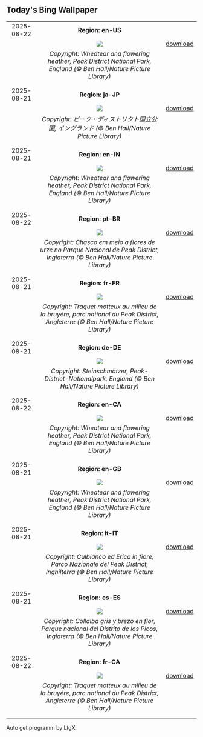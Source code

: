 ## Today's Bing Wallpaper
|      |      |      |
| :----: | :----: | :----: |
|2025-08-22|**Region: en-US**||
||![](https://www.bing.com/th?id=OHR.WheatearBird_EN-US2132045619_UHD.jpg&pid=hp&w=1152&h=648&rs=1&c=4)| [download](https://www.bing.com/th?id=OHR.WheatearBird_EN-US2132045619_UHD.jpg)|
||*Copyright: Wheatear and flowering heather, Peak District National Park, England (© Ben Hall/Nature Picture Library)*
||
|||
|2025-08-21|**Region: ja-JP**||
||![](https://www.bing.com/th?id=OHR.WheatearBird_JA-JP4532304114_UHD.jpg&pid=hp&w=1152&h=648&rs=1&c=4)| [download](https://www.bing.com/th?id=OHR.WheatearBird_JA-JP4532304114_UHD.jpg)|
||*Copyright: ピーク・ディストリクト国立公園, イングランド (© Ben Hall/Nature Picture Library)*
||
|||
|2025-08-21|**Region: en-IN**||
||![](https://www.bing.com/th?id=OHR.WheatearBird_EN-IN2858155891_UHD.jpg&pid=hp&w=1152&h=648&rs=1&c=4)| [download](https://www.bing.com/th?id=OHR.WheatearBird_EN-IN2858155891_UHD.jpg)|
||*Copyright: Wheatear and flowering heather, Peak District National Park, England (© Ben Hall/Nature Picture Library)*
||
|||
|2025-08-22|**Region: pt-BR**||
||![](https://www.bing.com/th?id=OHR.WheatearBird_PT-BR5430723539_UHD.jpg&pid=hp&w=1152&h=648&rs=1&c=4)| [download](https://www.bing.com/th?id=OHR.WheatearBird_PT-BR5430723539_UHD.jpg)|
||*Copyright: Chasco em meio a flores de urze no Parque Nacional de Peak District, Inglaterra (© Ben Hall/Nature Picture Library)*
||
|||
|2025-08-21|**Region: fr-FR**||
||![](https://www.bing.com/th?id=OHR.WheatearBird_FR-FR6118377367_UHD.jpg&pid=hp&w=1152&h=648&rs=1&c=4)| [download](https://www.bing.com/th?id=OHR.WheatearBird_FR-FR6118377367_UHD.jpg)|
||*Copyright: Traquet motteux au milieu de la bruyère, parc national du Peak District, Angleterre (© Ben Hall/Nature Picture Library)*
||
|||
|2025-08-21|**Region: de-DE**||
||![](https://www.bing.com/th?id=OHR.WheatearBird_DE-DE8545255513_UHD.jpg&pid=hp&w=1152&h=648&rs=1&c=4)| [download](https://www.bing.com/th?id=OHR.WheatearBird_DE-DE8545255513_UHD.jpg)|
||*Copyright: Steinschmätzer, Peak-District-Nationalpark, England (© Ben Hall/Nature Picture Library)*
||
|||
|2025-08-22|**Region: en-CA**||
||![](https://www.bing.com/th?id=OHR.WheatearBird_EN-CA8907713777_UHD.jpg&pid=hp&w=1152&h=648&rs=1&c=4)| [download](https://www.bing.com/th?id=OHR.WheatearBird_EN-CA8907713777_UHD.jpg)|
||*Copyright: Wheatear and flowering heather, Peak District National Park, England (© Ben Hall/Nature Picture Library)*
||
|||
|2025-08-21|**Region: en-GB**||
||![](https://www.bing.com/th?id=OHR.WheatearBird_EN-GB3697571059_UHD.jpg&pid=hp&w=1152&h=648&rs=1&c=4)| [download](https://www.bing.com/th?id=OHR.WheatearBird_EN-GB3697571059_UHD.jpg)|
||*Copyright: Wheatear and flowering heather, Peak District National Park, England (© Ben Hall/Nature Picture Library)*
||
|||
|2025-08-21|**Region: it-IT**||
||![](https://www.bing.com/th?id=OHR.WheatearBird_IT-IT3442241392_UHD.jpg&pid=hp&w=1152&h=648&rs=1&c=4)| [download](https://www.bing.com/th?id=OHR.WheatearBird_IT-IT3442241392_UHD.jpg)|
||*Copyright: Culbianco ed Erica in fiore, Parco Nazionale del Peak District, Inghilterra (© Ben Hall/Nature Picture Library)*
||
|||
|2025-08-21|**Region: es-ES**||
||![](https://www.bing.com/th?id=OHR.WheatearBird_ES-ES5268602791_UHD.jpg&pid=hp&w=1152&h=648&rs=1&c=4)| [download](https://www.bing.com/th?id=OHR.WheatearBird_ES-ES5268602791_UHD.jpg)|
||*Copyright: Collalba gris y brezo en flor, Parque nacional del Distrito de los Picos, Inglaterra (© Ben Hall/Nature Picture Library)*
||
|||
|2025-08-22|**Region: fr-CA**||
||![](https://www.bing.com/th?id=OHR.WheatearBird_FR-CA7419271130_UHD.jpg&pid=hp&w=1152&h=648&rs=1&c=4)| [download](https://www.bing.com/th?id=OHR.WheatearBird_FR-CA7419271130_UHD.jpg)|
||*Copyright: Traquet motteux au milieu de la bruyère, parc national du Peak District, Angleterre (© Ben Hall/Nature Picture Library)*
||
|||

Auto get programm by LtgX
